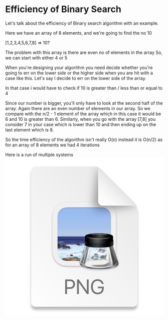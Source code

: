 # Efficiency of Binary Search

Let's talk about the efficiency of Binary search algorithm with an example.

Here we have an array of 8 elements, and we're going to find the no 10

[1,2,3,4,5,6,7,8] => 10?

The problem with this array is there are even no of elements in the array 
So, we can start with either 4 or 5 

When you're designing your algorithm you need decide whether you're going to 
err on the lower side or the higher side when you are hit with a case like this. 
Let's say I decide to err on the lower side of the array. 

In that case i would have to check if 10 is greater than / less than or equal to 4 

Since our number is bigger, you'll only have to look at the second half of the array. 
Again there are an even number of elements in our array. So we compare with the n/2 - 1 
element of the array which in this case it would be 6 and 10 is greater than 6. 
Similarly, when you go with the array [7,8] you consider 7 in your case which is 
lower than 10 and then ending up on the last element which is 8. 

So the time efficiency of the algorithm isn't really O(n) instead it is O(n/2) as for 
an array of 8 elements we had 4 iterations 

Here is a run of multiple systems 
![img_1.png](img_1.png)
